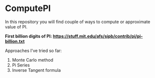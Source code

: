# ComputePI
In this repository you will find couple of ways to compute or approximate value of PI.

<b>First billion digits of PI:
https://stuff.mit.edu/afs/sipb/contrib/pi/pi-billion.txt </b>

Approaches I've tried so far:

1) Monte Carlo method
2) Pi Series
3) Inverse Tangent formula



